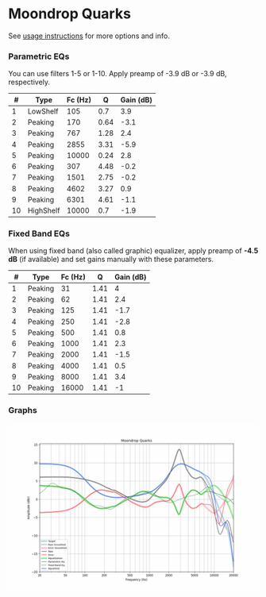 # Moondrop Quarks
See [usage instructions](https://github.com/jaakkopasanen/AutoEq#usage) for more options and info.

### Parametric EQs
You can use filters 1-5 or 1-10. Apply preamp of -3.9 dB or -3.9 dB, respectively.

|   # | Type      |   Fc (Hz) |    Q |   Gain (dB) |
|-----|-----------|-----------|------|-------------|
|   1 | LowShelf  |       105 | 0.7  |         3.9 |
|   2 | Peaking   |       170 | 0.64 |        -3.1 |
|   3 | Peaking   |       767 | 1.28 |         2.4 |
|   4 | Peaking   |      2855 | 3.31 |        -5.9 |
|   5 | Peaking   |     10000 | 0.24 |         2.8 |
|   6 | Peaking   |       307 | 4.48 |        -0.2 |
|   7 | Peaking   |      1501 | 2.75 |        -0.2 |
|   8 | Peaking   |      4602 | 3.27 |         0.9 |
|   9 | Peaking   |      6301 | 4.61 |        -1.1 |
|  10 | HighShelf |     10000 | 0.7  |        -1.9 |

### Fixed Band EQs
When using fixed band (also called graphic) equalizer, apply preamp of **-4.5 dB** (if available) and set gains manually with these parameters.

|   # | Type    |   Fc (Hz) |    Q |   Gain (dB) |
|-----|---------|-----------|------|-------------|
|   1 | Peaking |        31 | 1.41 |         4   |
|   2 | Peaking |        62 | 1.41 |         2.4 |
|   3 | Peaking |       125 | 1.41 |        -1.7 |
|   4 | Peaking |       250 | 1.41 |        -2.8 |
|   5 | Peaking |       500 | 1.41 |         0.8 |
|   6 | Peaking |      1000 | 1.41 |         2.3 |
|   7 | Peaking |      2000 | 1.41 |        -1.5 |
|   8 | Peaking |      4000 | 1.41 |         0.5 |
|   9 | Peaking |      8000 | 1.41 |         3.4 |
|  10 | Peaking |     16000 | 1.41 |        -1   |

### Graphs
![](./Moondrop%20Quarks.png)

